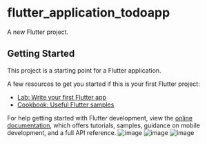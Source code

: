 # flutter_application_todoapp

A new Flutter project.

## Getting Started

This project is a starting point for a Flutter application.

A few resources to get you started if this is your first Flutter project:

- [Lab: Write your first Flutter app](https://docs.flutter.dev/get-started/codelab)
- [Cookbook: Useful Flutter samples](https://docs.flutter.dev/cookbook)

For help getting started with Flutter development, view the
[online documentation](https://docs.flutter.dev/), which offers tutorials,
samples, guidance on mobile development, and a full API reference.
![image](https://github.com/user-attachments/assets/db6c8102-15f3-4833-a586-fff4860e57f5)
![image](https://github.com/user-attachments/assets/c32740bb-1e43-498a-bfae-50cfdc8da753)
![image](https://github.com/user-attachments/assets/f859d794-4c24-4cac-985f-2dc867c66c3e)

